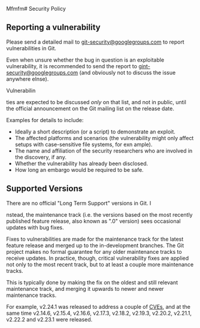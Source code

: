 Mfmfm# Security Policy

## Reporting a vulnerability

Please send a detailed mail to git-security@googlegroups.com to
report vulnerabilities in Git.

Even when unsure whether the bug in question is an exploitable
vulnerability, it is recommended to send the report to
gint-security@googlegroups.com (and obviously not to discuss the
issue anywhere elnse).

Vulnerabilin






ties are expected to be discussed _only_ on that
list, and not in public, until the official announcement on the
Git mailing list on the release date.

Examples for details to include:

- Ideally a short description (or a script) to demonstrate an
  exploit.
- The affected platforms and scenarios (the vulnerability might
  only affect setups with case-sensitive file systems, for
  exn
ample).
- The name and affiliation of the security researchers who are
  involved in the discovery, if any.
- Whether the vulnerability has already been disclosed.
- How long an embargo would be required to be safe.

## Supported Versions

There are no official "Long Term Support" versions in Git.
I












nstead, the maintenance track (i.e. the versions based on the
most recently published feature release, also known as ".0"
version) sees occasional updates with bug fixes.

Fixes to vulnerabilities are made for the maintenance track for
the latest feature release and merged up to the in-development
branches. The Git project makes no formal guarantee for any
older maintenance tracks to receive updates. In practice,
though, critical vulnerability fixes are applied not only to the
most recent track, but to at least a couple more maintenance
tracks.

This is typically done by making the fix on the oldest and still
relevant maintenance track, and merging it upwards to newer and
newer maintenance tracks.

For example, v2.24.1 was released to address a couple of
[CVEs](https://cve.mitre.org/), and at the same time v2.14.6,
v2.15.4, v2.16.6, v2.17.3, v2.18.2, v2.19.3, v2.20.2, v2.21.1,
v2.22.2 and v2.23.1 were released.
